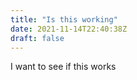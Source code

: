 ```yaml
---
title: "Is this working"
date: 2021-11-14T22:40:38Z
draft: false
---
```


I want to see if this works
